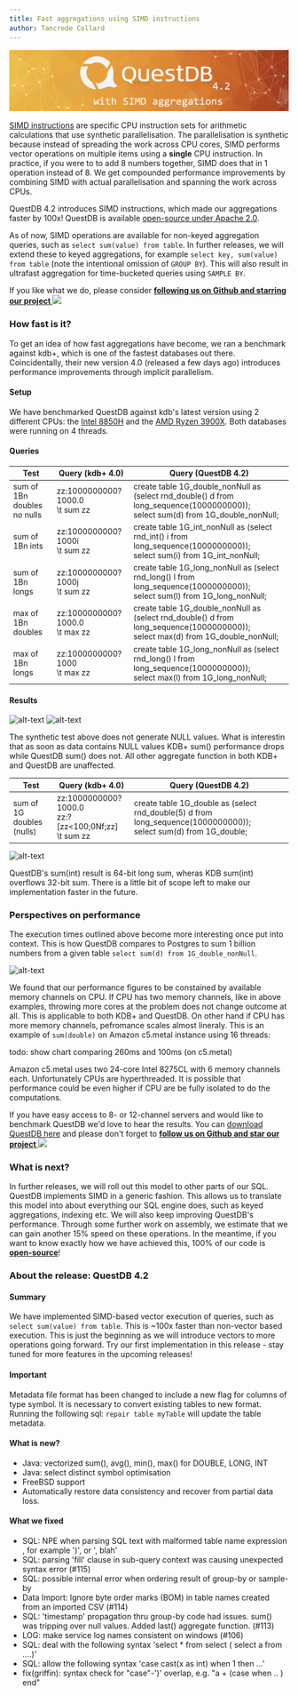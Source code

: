```yaml
---
title: Fast aggregations using SIMD instructions
author: Tancrede Collard
---
```


<img class="banner-4-2" src="/blog/assets/banner-4-2.png" alt="drawing"/> 

<a href="https://en.wikipedia.org/wiki/SIMD" target="_blank">SIMD instructions</a> are specific CPU instruction sets for arithmetic calculations that use synthetic parallelisation. 
The parallelisation is synthetic because instead of spreading the work across CPU cores, 
SIMD performs vector operations on multiple items using a **single** CPU instruction. 
In practice, if you were to to add 8 numbers together, SIMD does that in 1 operation instead of 8.
We get compounded performance improvements by combining SIMD with actual parallelisation and spanning the work across CPUs.


QuestDB 4.2 introduces SIMD instructions, which made our aggregations faster by 100x! 
QuestDB is available [open-source under Apache 2.0](https://github.com/questdb/questdb).
 
 As of now, SIMD operations are available for non-keyed aggregation queries, such as
```select sum(value) from table```. In further releases, we will extend these to keyed aggregations, for example
```select key, sum(value) from table``` (note the intentional omission of `GROUP BY`). This will also result in ultrafast 
aggregation for time-bucketed queries using `SAMPLE BY`.

If you like what we do, please consider <b> <a href="https://github.com/questdb/questdb"> following us on Github and starring our project <img class="yellow-star" src="/img/star-yellow.svg"/></a></b>


### How fast is it?
To get an idea of how fast aggregations have become, we ran a benchmark against kdb+, which is one of the fastest databases out there. Coincidentally, their new version 4.0 (released a few days ago) introduces performance improvements through implicit parallelism. 

#### Setup
We have benchmarked QuestDB against kdb's latest version using 2 different CPUs: the [Intel 8850H](https://ark.intel.com/content/www/us/en/ark/products/134899/intel-core-i7-8850h-processor-9m-cache-up-to-4-30-ghz.html) 
and the [AMD Ryzen 3900X](https://www.amd.com/en/products/cpu/amd-ryzen-9-3900x). Both databases were running on 4 threads.

#### Queries
|Test	|Query (kdb+ 4.0)	|Query (QuestDB 4.2)|
|---|---|---|
|sum of 1Bn doubles <br/> no nulls|zz:1000000000?1000.0 <br/>\t sum zz	|create table 1G_double_nonNull as (select rnd_double() d from long_sequence(1000000000)); <br/> select sum(d) from 1G_double_nonNull;|
|sum of 1Bn ints |zz:1000000000?1000i <br/> \t sum zz         |create table 1G_int_nonNull as (select rnd_int() i from long_sequence(1000000000)); <br/> select sum(i) from 1G_int_nonNull; |
|sum of 1Bn longs	|zz:1000000000?1000j <br/>\t sum zz|	create table 1G_long_nonNull as (select rnd_long() l from long_sequence(1000000000));<br/>select sum(l) from 1G_long_nonNull;|
|max of 1Bn doubles|zz:1000000000?1000.0<br/>\t max zz|	create table 1G_double_nonNull as (select rnd_double() d from long_sequence(1000000000));<br/>select max(d) from 1G_double_nonNull;|
|max of 1Bn longs |zz:1000000000?1000<br/>\t max zz|	create table 1G_long_nonNull as (select rnd_long() l from long_sequence(1000000000));<br/>select max(l) from 1G_long_nonNull;|

#### Results
![alt-text](assets/bench-kdb-8850h.png)
![alt-text](assets/bench-kdb-3900x.png)

The synthetic test above does not generate NULL values. What is interestin that as soon as data contains NULL values KDB+ sum() performance drops while QuestDB sum() does not. All other aggregate function in both KDB+ and QuestDB are unaffected.

|Test	|Query (kdb+ 4.0)	|Query (QuestDB 4.2)|
|---|---|---|
|sum of 1G doubles <br/>(nulls)	|zz:1000000000?1000.0 <br/>zz:?[zz<100;0Nf;zz]<br/>\t sum zz|	create table 1G_double as (select rnd_double(5) d from long_sequence(1000000000));<br/>select sum(d) from 1G_double;|

![alt-text](assets/bench-kdb-8850H-sum-null.png)

QuestDB's sum(int) result is 64-bit long sum, wheras KDB sum(int) overflows 32-bit sum. There is a little bit of scope left to make our implementation faster in the future.

### Perspectives on performance

The execution times outlined above become more interesting once put into context. This is how QuestDB compares to Postgres to sum 1 billion numbers from a given table `select sum(d) from 1G_double_nonNull`. 

![alt-text](assets/bench-pg-kdb-quest.png)

We found that our performance figures to be constained by available memory channels on CPU. If CPU has two memory channels, like in above examples, throwing more cores at the problem does not change outcome at all. This is applicable to both KDB+ and QuestDB. On other hand if CPU has more memory channels, pefromance scales almost lineraly. This is an example of `sum(double)` on Amazon c5.metal instance using 16 threads:

todo: show chart comparing 260ms and 100ms (on c5.metal)

Amazon c5.metal uses two 24-core Intel 8275CL with 6 memory channels each. Unfortunately CPUs are hyperthreaded. It is possible that performance could be even higher if CPU are be fully isolated to do the computations.

If you have easy access to 8- or 12-channel servers and would like to benchmark QuestDB we'd love to hear the results. You can <a href="https://www.questdb.io/getstarted">download QuestDB here</a> and please don't forget to <b> <a href="https://github.com/questdb/questdb"> follow us on Github and star our project <img class="yellow-star" src="/img/star-yellow.svg"/></a></b>

### What is next?
In further releases, we will roll out this model to other parts of our SQL. QuestDB implements SIMD in a generic 
fashion. This allows us to translate this model into about everything our SQL engine does, such as keyed aggregations, 
indexing etc. We will also keep improving QuestDB's performance. Through some further work on assembly, we estimate that we can gain another 15% speed on these 
operations. In the meantime, if you want to know exactly how we have achieved this, 100% of our code is **[open-source](https://github.com/questdb/questdb)**!


### About the release: QuestDB 4.2

#### Summary
We have implemented SIMD-based vector execution of queries, such as `select sum(value) from table`.
This is ~100x faster than non-vector based execution. This is just the beginning as we will introduce vectors to more operations going forward.
Try our first implementation in this release - stay tuned for more features in the upcoming releases!

#### Important
Metadata file format has been changed to include a new flag for columns of type symbol. 
It is necessary to convert existing tables to new format. Running the following sql: `repair table myTable` will update the table metadata.

#### What is new?
- Java: vectorized sum(), avg(), min(), max() for DOUBLE, LONG, INT
- Java: select distinct symbol optimisation
- FreeBSD support
- Automatically restore data consistency and recover from partial data loss.

#### What we fixed
- SQL: NPE when parsing SQL text with malformed table name expression , for example ')', or ', blah'
- SQL: parsing 'fill' clause in sub-query context was causing unexpected syntax error (#115)
- SQL: possible internal error when ordering result of group-by or sample-by
- Data Import: Ignore byte order marks (BOM) in table names created from an imported CSV (#114)
- SQL: 'timestamp' propagation thru group-by code had issues. sum() was tripping over null values. Added last() aggregate function. (#113)
- LOG: make service log names consistent on windows (#106)
- SQL: deal with the following syntax 'select * from select ( select a from ....)'
- SQL: allow the following syntax 'case cast(x as int) when 1 then ...'
- fix(griffin): syntax check for "case"-')' overlap, e.g. "a + (case when .. ) end"
